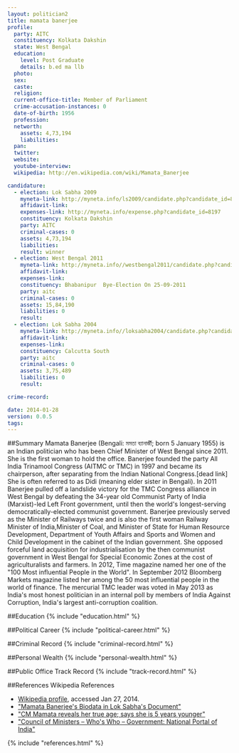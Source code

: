 ```yaml
---
layout: politician2
title: mamata banerjee
profile: 
  party: AITC
  constituency: Kolkata Dakshin
  state: West Bengal
  education: 
    level: Post Graduate
    details: b.ed ma llb
  photo: 
  sex: 
  caste: 
  religion: 
  current-office-title: Member of Parliament
  crime-accusation-instances: 0
  date-of-birth: 1956
  profession: 
  networth: 
    assets: 4,73,194
    liabilities: 
  pan: 
  twitter: 
  website: 
  youtube-interview: 
  wikipedia: http://en.wikipedia.com/wiki/Mamata_Banerjee

candidature: 
  - election: Lok Sabha 2009
    myneta-link: http://myneta.info/ls2009/candidate.php?candidate_id=8197
    affidavit-link: 
    expenses-link: http://myneta.info/expense.php?candidate_id=8197
    constituency: Kolkata Dakshin 
    party: AITC
    criminal-cases: 0
    assets: 4,73,194
    liabilities: 
    result: winner 
  - election: West Bengal 2011
    myneta-link: http://myneta.info//westbengal2011/candidate.php?candidate_id=1331
    affidavit-link: 
    expenses-link: 
    constituency: Bhabanipur  Bye-Election On 25-09-2011 
    party: aitc
    criminal-cases: 0
    assets: 15,84,190
    liabilities: 0
    result:  
  - election: Lok Sabha 2004
    myneta-link: http://myneta.info//loksabha2004/candidate.php?candidate_id=5193
    affidavit-link: 
    expenses-link: 
    constituency: Calcutta South 
    party: aitc
    criminal-cases: 0
    assets: 3,75,489
    liabilities: 0
    result:  

crime-record: 

date: 2014-01-28
version: 0.0.5
tags: 
---
```

##Summary
Mamata Banerjee (Bengali: মমতা ব্যানার্জী; born 5 January 1955) is an Indian politician who has been Chief Minister of West Bengal since 2011. She is the first woman to hold the office. Banerjee founded the party All India Trinamool Congress (AITMC or TMC) in 1997 and became its chairperson, after separating from the Indian National Congress.[dead link] She is often referred to as Didi (meaning elder sister in Bengali). In 2011 Banerjee pulled off a landslide victory for the TMC Congress alliance in West Bengal by defeating the 34-year old Communist Party of India (Marxist)-led Left Front government, until then the world's longest-serving democratically-elected communist government. Banerjee previously served as the Minister of Railways twice and is also the first woman Railway Minister of India,Minister of Coal, and Minister of State for Human Resource Development, Department of Youth Affairs and Sports and Women and Child Development in the cabinet of the Indian government. She opposed forceful land acquisition for industrialisation by the then communist government in West Bengal for Special Economic Zones at the cost of agriculturalists and farmers. In 2012, Time magazine named her one of the "100 Most influential People in the World". In September 2012 Bloomberg Markets magazine listed her among the 50 most influential people in the world of finance. The mercurial TMC leader was voted in May 2013 as India's most honest politician in an internal poll by members of India Against Corruption, India's largest anti-corruption coalition.




##Education
{% include "education.html" %}


##Political Career
{% include "political-career.html" %}


##Criminal Record
{% include "criminal-record.html" %}


##Personal Wealth
{% include "personal-wealth.html" %}


##Public Office Track Record
{% include "track-record.html" %}


##References
Wikipedia References
- [Wikipedia profile]({{page.profile.wikipedia}}), accessed Jan 27, 2014.
- ["Mamata Banerjee's Biodata in Lok Sabha's Document"][wiki1]
- ["CM Mamata reveals her true age; says she is 5 years younger"][wiki2]
- ["Council of Ministers – Who's Who – Government: National Portal of India"][wiki3]

[wiki1]: http://164.100.47.132/LssNew/Members/bioprofilediedresigned.aspx?mpsno=39
[wiki2]: http://news.oneindia.in/2012/01/26/mamata-reveals-her-true-age-says-she-is-5-yrs-younger.html
[wiki3]: http://india.gov.in/govt/cabinet.php


{% include "references.html" %}